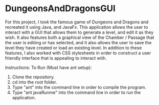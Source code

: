 # DungeonsAndDragonsGUI
For this project, I took the famous game of Dungeons and Dragons and recreated it using Java, and JavaFx. This application allows the user to interact with a GUI that allows them to generate a level, and edit it as they wish. It also features both a graphical view of the Chamber / Passage that the user is editing or has selected, and it also allows the user to save the level they have created or load an existing level. In addition to these features, I also worked with CSS stylesheets in order to construct a user friendly interface that is appealing to interact with.

Instructions:
To Run (Must have ant setup):

1. Clone the repository.
2. cd into the root folder.
3. Type "ant" into the command line in order to compile the program.
4. Type "ant javaRunme" into the command line in order to run the application.
